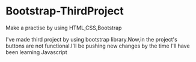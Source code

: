 # Bootstrap-ThirdProject
Make a practise by using HTML,CSS,Bootstrap

I've made third project by using bootstrap library.Now,in the project's buttons are not functional.I'll be pushing new changes by the time I'll have been learning Javascript

